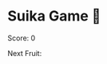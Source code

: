 <html lang="en">
<head>
  <meta charset="UTF-8" />
  <meta name="viewport" content="width=device-width, initial-scale=1.0" />
  <title>Suika Game Clone</title>
  <link rel="stylesheet" href="style.css" />
</head>
<body>
  <h1>Suika Game 🍉</h1>
  <div id="scoreDisplay">Score: 0</div>
  <div id="nextFruitContainer">
  <p>Next Fruit:</p>
  <canvas id="nextFruitCanvas" width="80" height="80"></canvas>
  </div>
  <canvas id="gameCanvas" width="300" height="500"></canvas>
  <button id="restartBtn" style="display:none;">Restart</button>
  <script src="game.js"></script>
</body>
</html>
